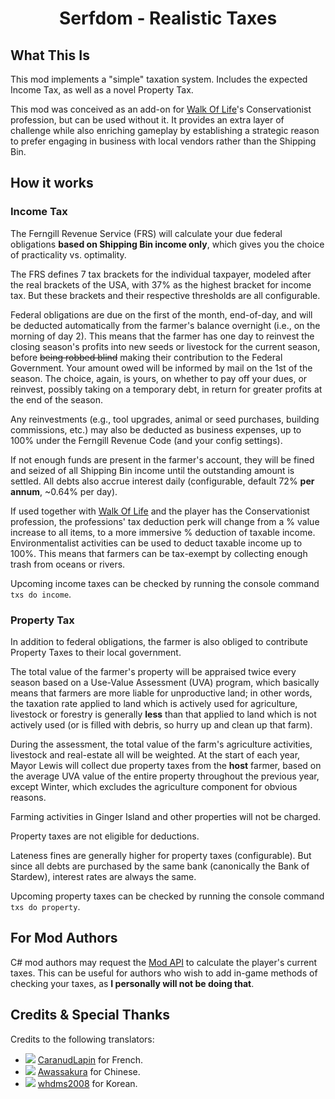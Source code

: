 ﻿<div align="center">

# Serfdom - Realistic Taxes

</div>

## What This Is

This mod implements a "simple" taxation system. Includes the expected Income Tax, as well as a novel Property Tax.

This mod was conceived as an add-on for [Walk Of Life](../Professions)'s Conservationist profession, but can be used without it. It provides an extra layer of challenge while also enriching gameplay by establishing a strategic reason to prefer engaging in business with local vendors rather than the Shipping Bin.

## How it works

### Income Tax

The Ferngill Revenue Service (FRS) will calculate your due federal obligations **based on Shipping Bin income only**, which gives you the choice of practicality vs. optimality.

The FRS defines 7 tax brackets for the individual taxpayer, modeled after the real brackets of the USA, with 37% as the highest bracket for income tax. But these brackets and their respective thresholds are all configurable.

Federal obligations are due on the first of the month, end-of-day, and will be deducted automatically from the farmer's balance overnight (i.e., on the morning of day 2). This means that the farmer has one day to reinvest the closing season's profits into new seeds or livestock for the current season, before ~~being robbed blind~~ making their contribution to the Federal Government. Your amount owed will be informed by mail on the 1st of the season. The choice, again, is yours, on whether to pay off your dues, or reinvest, possibly taking on a temporary debt, in return for greater profits at the end of the season.

Any reinvestments (e.g., tool upgrades, animal or seed purchases, building commissions, etc.) may also be deducted as business expenses, up to 100% under the Ferngill Revenue Code (and your config settings).

If not enough funds are present in the farmer's account, they will be fined and seized of all Shipping Bin income until the outstanding amount is settled. All debts also accrue interest daily (configurable, default 72% **per annum**, ~0.64% per day).

If used together with [Walk Of Life](../Professions) and the player has the Conservationist profession, the professions' tax deduction perk will change from a % value increase to all items, to a more immersive % deduction of taxable income. Environmentalist activities can be used to deduct taxable income up to 100%. This means that farmers can be tax-exempt by collecting enough trash from oceans or rivers.

Upcoming income taxes can be checked by running the console command `txs do income`.

### Property Tax

In addition to federal obligations, the farmer is also obliged to contribute Property Taxes to their local government.

The total value of the farmer's property will be appraised twice every season based on a Use-Value Assessment (UVA) program, which basically means that farmers are more liable for unproductive land; in other words, the taxation rate applied to land which is actively used for agriculture, livestock or forestry is generally **less** than that applied to land which is not actively used (or is filled with debris, so hurry up and clean up that farm).

During the assessment, the total value of the farm's agriculture activities, livestock and real-estate all will be weighted. At the start of each year, Mayor Lewis will collect due property taxes from the **host** farmer, based on the average UVA value of the entire property throughout the previous year, except Winter, which excludes the agriculture component for obvious reasons.

Farming activities in Ginger Island and other properties will not be charged.

Property taxes are not eligible for deductions.

Lateness fines are generally higher for property taxes (configurable). But since all debts are purchased by the same bank (canonically the Bank of Stardew), interest rates are always the same.

Upcoming property taxes can be checked by running the console command `txs do property`.


## For Mod Authors

C# mod authors may request the [Mod API](/ITaxesApi.cs) to calculate the player's current taxes. This can be useful for authors who wish to add in-game methods of checking your taxes, as **I personally will not be doing that**.


## Credits & Special Thanks

Credits to the following translators:
- ![](https://r74n.com/pixelflags/png/country/france.png) [CaranudLapin](https://github.com/CaranudLapin) for French.
- ![](https://r74n.com/pixelflags/png/country/china.png) [Awassakura](https://next.nexusmods.com/profile/Awassakura/about-me?gameId=1303) for Chinese.
- ![](https://r74n.com/pixelflags/png/country/south_korea.png) [whdms2008](https://next.nexusmods.com/profile/whdms2008/about-me?gameId=1303) for Korean.
